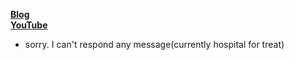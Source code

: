  

 
 **[Blog](https://blog.shlife.dev/)**  
 **[YouTube](https://youtube.shlife.dev)**   


- sorry. I can't respond any message(currently hospital for treat)
